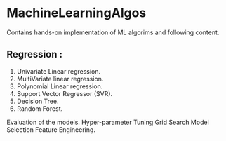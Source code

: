 # MachineLearningAlgos
Contains hands-on implementation of ML algorims and following content.

## Regression : 
1. Univariate Linear regression.
2. MultiVariate linear regression.
3. Polynomial Linear regression.
4. Support Vector Regressor (SVR).
5. Decision Tree.
6. Random Forest.

Evaluation of the models.
Hyper-parameter Tuning
Grid Search 
Model Selection
Feature Engineering.



